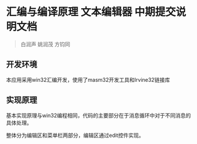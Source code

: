 # 汇编与编译原理 文本编辑器 中期提交说明文档

> 白润声 姚润茂 方钧同

## 开发环境

本应用采用win32汇编开发，使用了masm32开发工具和Irvine32链接库

## 实现原理

基本实现原理与win32编程相同，代码的主要部分在于消息循环中对于不同消息的具体处理。

整体分为编辑区和菜单栏两部分，编辑区通过edit控件实现。